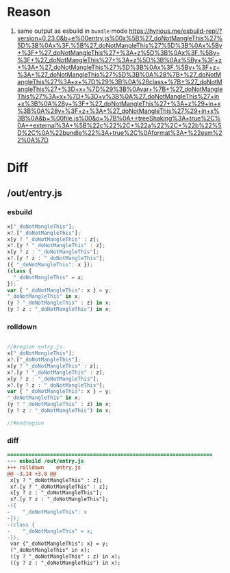 # Reason
1. same output as esbuild in `bundle` mode https://hyrious.me/esbuild-repl/?version=0.23.0&b=e%00entry.js%00x%5B%27_doNotMangleThis%27%5D%3B%0Ax%3F.%5B%27_doNotMangleThis%27%5D%3B%0Ax%5By+%3F+%27_doNotMangleThis%27+%3A+z%5D%3B%0Ax%3F.%5By+%3F+%27_doNotMangleThis%27+%3A+z%5D%3B%0Ax%5By+%3F+z+%3A+%27_doNotMangleThis%27%5D%3B%0Ax%3F.%5By+%3F+z+%3A+%27_doNotMangleThis%27%5D%3B%0A%28%7B+%27_doNotMangleThis%27%3A+x+%7D%29%3B%0A%28class+%7B+%27_doNotMangleThis%27+%3D+x+%7D%29%3B%0Avar+%7B+%27_doNotMangleThis%27%3A+x+%7D+%3D+y%3B%0A%27_doNotMangleThis%27+in+x%3B%0A%28y+%3F+%27_doNotMangleThis%27+%3A+z%29+in+x%3B%0A%28y+%3F+z+%3A+%27_doNotMangleThis%27%29+in+x%3B%0A&b=%00file.js%00&o=%7B%0A++treeShaking%3A+true%2C%0A++external%3A+%5B%22c%22%2C+%22a%22%2C+%22b%22%5D%2C%0A%22bundle%22%3A+true%2C%0Aformat%3A+%22esm%22%0A%7D
# Diff
## /out/entry.js
### esbuild
```js
x["_doNotMangleThis"];
x?.["_doNotMangleThis"];
x[y ? "_doNotMangleThis" : z];
x?.[y ? "_doNotMangleThis" : z];
x[y ? z : "_doNotMangleThis"];
x?.[y ? z : "_doNotMangleThis"];
({ "_doNotMangleThis": x });
(class {
  "_doNotMangleThis" = x;
});
var { "_doNotMangleThis": x } = y;
"_doNotMangleThis" in x;
(y ? "_doNotMangleThis" : z) in x;
(y ? z : "_doNotMangleThis") in x;
```
### rolldown
```js

//#region entry.js
x["_doNotMangleThis"];
x?.["_doNotMangleThis"];
x[y ? "_doNotMangleThis" : z];
x?.[y ? "_doNotMangleThis" : z];
x[y ? z : "_doNotMangleThis"];
x?.[y ? z : "_doNotMangleThis"];
var { "_doNotMangleThis": x } = y;
"_doNotMangleThis" in x;
(y ? "_doNotMangleThis" : z) in x;
(y ? z : "_doNotMangleThis") in x;

//#endregion
```
### diff
```diff
===================================================================
--- esbuild	/out/entry.js
+++ rolldown	entry.js
@@ -3,14 +3,8 @@
 x[y ? "_doNotMangleThis" : z];
 x?.[y ? "_doNotMangleThis" : z];
 x[y ? z : "_doNotMangleThis"];
 x?.[y ? z : "_doNotMangleThis"];
-({
-    "_doNotMangleThis": x
-});
-(class {
-    "_doNotMangleThis" = x;
-});
 var {"_doNotMangleThis": x} = y;
 ("_doNotMangleThis" in x);
 ((y ? "_doNotMangleThis" : z) in x);
 ((y ? z : "_doNotMangleThis") in x);

```